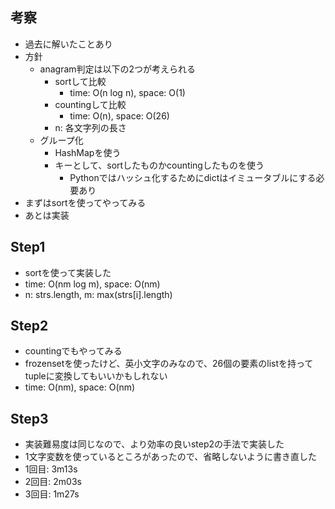 ## 考察
- 過去に解いたことあり
- 方針
    - anagram判定は以下の2つが考えられる
        - sortして比較
            - time: O(n log n), space: O(1)
        - countingして比較
            - time: O(n), space: O(26)
        - n: 各文字列の長さ
    - グループ化
        - HashMapを使う
        - キーとして、sortしたものかcountingしたものを使う
            - Pythonではハッシュ化するためにdictはイミュータブルにする必要あり
- まずはsortを使ってやってみる
- あとは実装

## Step1
- sortを使って実装した
- time: O(nm log m), space: O(nm)
- n: strs.length, m: max(strs[i].length)

## Step2
- countingでもやってみる
- frozensetを使ったけど、英小文字のみなので、26個の要素のlistを持ってtupleに変換してもいいかもしれない
- time: O(nm), space: O(nm)

## Step3
- 実装難易度は同じなので、より効率の良いstep2の手法で実装した
- 1文字変数を使っているところがあったので、省略しないように書き直した
- 1回目: 3m13s
- 2回目: 2m03s
- 3回目: 1m27s
